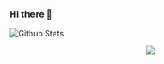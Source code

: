 ### Hi there 👋

<!--
**Timeless0927/Timeless0927** is a ✨ _special_ ✨ repository because its `README.md` (this file) appears on your GitHub profile.

Here are some ideas to get you started:

- 🔭 I’m currently working on ...
- 🌱 I’m currently learning ...
- 👯 I’m looking to collaborate on ...
- 🤔 I’m looking for help with ...
- 💬 Ask me about ...
- 📫 How to reach me: ...
- 😄 Pronouns: ...
- ⚡ Fun fact: ...
-->
![Github Stats](https://github-readme-stats.vercel.app/api?username=Timeless0927&show_icons=true&theme=dark&count_private=true)
<div align="center"> <img src="https://visitor-badge.glitch.me/badge?page_id=Timeless0927" /> </div>
